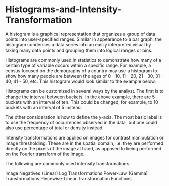 # Histograms-and-Intensity-Transformation

A histogram is a graphical representation that organizes a group of data points into user-specified ranges. Similar in appearance to a bar graph, the histogram condenses a data series into an easily interpreted visual by taking many data points and grouping them into logical ranges or bins.

Histograms are commonly used in statistics to demonstrate how many of a certain type of variable occurs within a specific range. For example, a census focused on the demography of a country may use a histogram to show how many people are between the ages of 0 - 10, 11 - 20, 21 - 30, 31 - 40, 41 - 50, etc. This histogram would look similar to the example below.

Histograms can be customized in several ways by the analyst. The first is to change the interval between buckets. In the above example, there are 5 buckets with an interval of ten. This could be changed, for example, to 10 buckets with an interval of 5 instead.

The other consideration is how to define the y-axis. The most basic label is to use the frequency of occurrences observed in the data, but one could also use percentage of total or density instead.


Intensity transformations are applied on images for contrast manipulation or image thresholding. These are in the spatial domain, i.e. they are performed directly on the pixels of the image at hand, as opposed to being performed on the Fourier transform of the image.

The following are commonly used intensity transformations:

Image Negatives (Linear)
Log Transformations
Power-Law (Gamma) Transformations
Piecewise-Linear Transformation Functions
